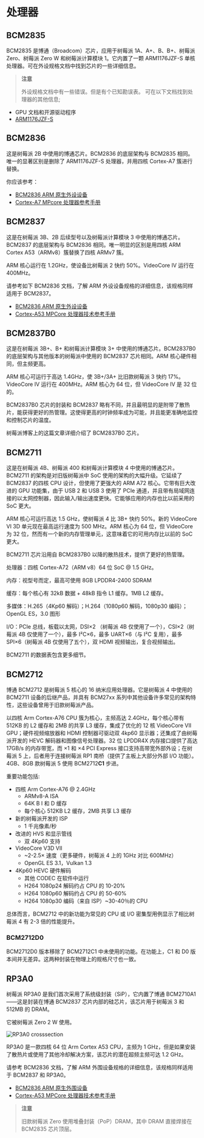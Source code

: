 # 处理器


## BCM2835

BCM2835 是博通（Broadcom）芯片，应用于树莓派 1A、A+、B、B+、树莓派 Zero、树莓派 Zero W 和树莓派计算模块 1。它内置了一颗 ARM1176JZF-S 单核处理器。可在外设规格文档中找到芯片的一些详细信息。

>**注意**
>
> 外设规格文档中有一些错误。但是有个已知勘误表。
可在以下文档找到处理器的其他信息;

* GPU 文档和开源驱动程序
* [ARM1176JZF-S](https://developer.arm.com/documentation/ddi0301)

## BCM2836

这是树莓派 2B 中使用的博通芯片。BCM2836 的底层架构与 BCM2835 相同。唯一的显著区别是删除了 ARM1176JZF-S 处理器，并用四核 Cortex-A7 簇进行替换。

你应该参考：

* [BCM2836 ARM 原生外设设备](https://datasheets.raspberrypi.com/bcm2836/bcm2836-peripherals.pdf)
* [Cortex-A7 MPcore 处理器参考手册](http://infocenter.arm.com/help/index.jsp?topic=/com.arm.doc.ddi0464f/index.html)

## BCM2837

这是在树莓派 3B、2B 后续型号以及树莓派计算模块 3 中使用的博通芯片。BCM2837 的底层架构与 BCM2836 相同。唯一明显的区别是用四核 ARM Cortex A53（ARMv8）簇替换了四核 ARMv7 簇。

ARM 核心运行在 1.2GHz，使设备比树莓派 2 快约 50%。VideoCore IV 运行在 400MHz。

请参考如下 BCM2836 文档，了解 ARM 外设设备规格的详细信息，该规格同样适用于 BCM2837。

* [BCM2836 ARM 原生外设设备](https://datasheets.raspberrypi.com/bcm2836/bcm2836-peripherals.pdf)
* [Cortex-A53 MPCore 处理器技术参考手册](https://developer.arm.com/documentation/ddi0500/latest/)

## BCM2837B0

这是在树莓派 3B+、B+ 和树莓派计算模块 3+ 中使用的博通芯片。BCM2837B0 的底层架构与其他版本的树莓派中使用的 BCM2837 芯片相同。ARM 核心硬件相同，但主频更高。

ARM 核心可运行于高达 1.4GHz，使 3B+/3A+ 比旧款树莓派 3 快约 17%。VideoCore IV 运行在 400MHz。ARM 核心为 64 位，但 VideoCore IV 是 32 位的。

BCM2837B0 芯片的封装和 BCM2837 略有不同，并且最明显的是附带了散热片，能获得更好的热管理。这使得更高的时钟频率成为可能，并且能更准确地监控和控制芯片的温度。

树莓派博客上的这篇文章详细介绍了 BCM2837B0 芯片。

## BCM2711

这是在树莓派 4B、树莓派 400 和树莓派计算模块 4 中使用的博通芯片。BCM2711 的架构是对旧版树莓派中 SoC 使用的架构的大幅升级。它延续了 BCM2837 的四核 CPU 设计，但使用了更强大的 ARM A72 核心。它带有巨大改进的 GPU 功能集，由于 USB 2 和 USB 3 使用了 PCIe 通道，并且带有局域网连接的以太网控制器，因此输入/输出速度更快。它能够应用的内存也比以前采用的 SoC 更大。

ARM 核心可运行高达 1.5 GHz，使树莓派 4 比 3B+ 快约 50%。新的 VideoCore VI 3D 单元现在最高运行速度为 500 MHz。ARM 核心为 64 位，但 VideoCore 为 32 位，然而有一个新的内存管理单元，这意味着它的可用内存比以前的 SoC 更大。

BCM2711 芯片沿用自 BCM2837B0 以降的散热技术，提供了更好的热管理。

处理器：四核 Cortex-A72（ARM v8）64 位 SoC @ 1.5 GHz。

内存：视型号而定，最高可使用 8GB LPDDR4-2400 SDRAM

缓存：每个核心有 32kB 数据 + 48kB 指令 L1 缓存。1MB L2 缓存。

多媒体：H.265（4Kp60 解码）；H.264（1080p60 解码，1080p30 编码）；OpenGL ES，3.0 图形

I/O：PCIe 总线，板载以太网，DSI×2 （树莓派 4B 仅使用了一个），CSI×2（树莓派 4B 仅使用了一个），最多 I²C×6，最多 UART×6（与 I²C 复用），最多 SPI×6（树莓派 4B 仅使用了五个），双 HDMI 视频输出，复合视频输出。

BCM2711 的数据表包含更多细节。

## BCM2712

博通 BCM2712 是树莓派 5 核心的 16 纳米应用处理器。它是树莓派 4 中使用的 BCM2711 设备的后继产品，并具有 BCM27xx 系列中其他设备许多常见的架构特性，这些设备曾用于旧款树莓派产品。

以四核 Arm Cortex-A76 CPU 簇为核心，主频高达 2.4GHz，每个核心带有 512KB 的 L2 缓存和 2MB 的共享 L3 缓存，集成了优化的 12 核 VideoCore VII GPU；硬件视频缩放器和 HDMI 控制器可驱动双 4kp60 显示器；还集成了由树莓派开发的 HEVC 解码器和图像信号处理器。32 位 LPDDR4X 内存接口提供了高达 17GB/s 的内存带宽，而 ×1 和 ×4 PCI Express 接口支持高带宽外部外设；在树莓派 5 上，后者用于连接树莓派 RP1 南桥（提供了主板上大部分外部 I/O 功能）。4GB、8GB 款树莓派 5 使用 BCM2712**C1** 步进。

重要功能包括:

* 四核 Arm Cortex-A76 @ 2.4GHz
  * ARMv8-A ISA
  * 64K B I 和 D 缓存
  * 每个核心 512KB L2 缓存，2MB 共享 L3 缓存
* 新的树莓派开发的 ISP
  * 1 千兆像素/秒
* 改进的 HVS 和显示管线
  * 双 4Kp60 支持
* VideoCore V3D VII
  * ~2-2.5× 速度（更多硬件，树莓派 4 上的 1GHz 对比 600MHz）
  * OpenGL ES 3.1，Vulkan 1.3
* 4Kp60 HEVC 硬件解码
  * 其他 CODEC 在软件中运行
  * H264 1080p24 解码约占 CPU 的 10-20%
  * H264 1080p60 解码约占 CPU 的 50-60%
  * H264 1080p30 编码（来自 ISP）~30-40％的 CPU

总体而言，BCM2712 中的新功能为常见的 CPU 或 I/O 密集型用例显示了相比树莓派 4 有 2-3 倍的性能提升。

### BCM2712D0

BCM2712D0 版本移除了 BCM2712C1 中未使用的功能。在功能上，C1 和 D0 版本间并无差异。这两种封装在物理上的规格尺寸也一致。

## RP3A0

树莓派 RP3A0 是我们首次采用了系统级封装（SiP），它内置了博通 BCM2710A1——这是封装在博通 BCM2837 芯片内部的硅芯片，该芯片用于树莓派 3 和 512MB 的 DRAM。

它被树莓派 Zero 2 W 使用。

![RP3A0 crosssection](https://www.raspberrypi.com/documentation/computers/images/RP3A0-crosssection.png)

RP3A0 是一款四核 64 位 Arm Cortex A53 CPU，主频为 1 GHz，但是如果安装了散热片或使用了其他冷却解决方案，该芯片的潜在超频主频可达 1.2 GHz。

请参考 BCM2836 文档，了解 ARM 外围设备规格的详细信息，该规格同样适用于 BCM2837 和 RP3A0。

* [BCM2836 ARM 原生外围设备](https://datasheets.raspberrypi.com/bcm2836/bcm2836-peripherals.pdf)
* [Cortex-A53 MPCore 处理器技术参考手册](https://developer.arm.com/documentation/ddi0500/latest/)

>**注意**
>
> 旧款树莓派 Zero 使用堆叠封装（PoP）DRAM，其中 DRAM 直接焊接在 BCM2835 芯片顶层。
